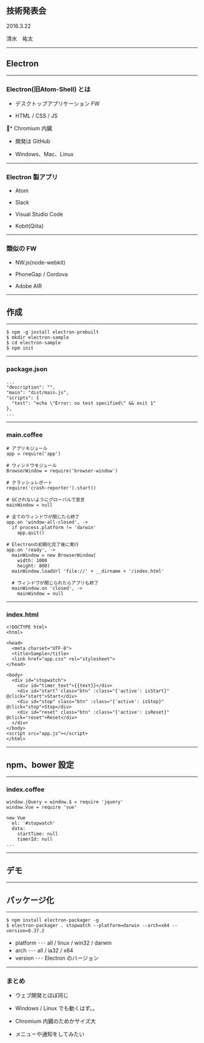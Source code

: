 ## 技術発表会

2016.3.22

清水　祐太

---
## Electron

---
### Electron(旧Atom-Shell) とは
* デスクトップアプリケーション FW

* HTML / CSS / JS

* Chromium 内臓

* 開発は GitHub

* Windows、Mac、Linux

---
### Electron 製アプリ
* Atom

* Slack

* Visual Studio Code

* Kobit(Qiita)

---
### 類似の FW
* NW.js(node-webkit)

* PhoneGap / Cordova

* Adobe AIR

---
## 作成

---
```
$ npm -g install electron-prebuilt
$ mkdir electron-sample
$ cd electron-sample
$ npm init
```

---
### package.json
```
...
"description": "",
"main": "dist/main.js",
"scripts": {
  "test": "echo \"Error: no test specified\" && exit 1"
},
...
```

---
### main.coffee
```
# アプリモジュール
app = require('app')

# ウィンドウモジュール
BrowserWindow = require('browser-window')

# クラッシュレポート
require('crash-reporter').start()

# GCされないようにグローバルで宣言
mainWindow = null

# 全てのウィンドウが閉じたら終了
app.on 'window-all-closed', ->
  if process.platform != 'darwin'
    app.quit()

# Electronの初期化完了後に実行
app.on 'ready', ->
  mainWindow = new BrowserWindow(
    width: 1000
    height: 800)
  mainWindow.loadUrl 'file://' + __dirname + '/index.html'

  # ウィンドウが閉じられたらアプリも終了
  mainWindow.on 'closed', ->
    mainWindow = null
```

---
### index.html
```
<!DOCTYPE html>
<html>

<head>
  <meta charset="UTF-8">
  <title>Sample</title>
  <link href="app.css" rel="stylesheet">
</head>

<body>
  <div id="stopwatch">
    <div id="timer_text">{{text}}</div>
    <div id="start" class="btn" :class="{'active': isStart}" @click="start">Start</div>
    <div id="stop" class="btn" :class="{'active': isStop}" @click="stop">Stop</div>
    <div id="reset" class="btn" :class="{'active': isReset}" @click="reset">Reset</div>
  </div>
</body>
<script src="app.js"></script>
</html>
```

---
## npm、bower 設定

---
### index.coffee
```
window.jQuery = window.$ = require 'jquery'
window.Vue = require 'vue'

new Vue
  el: '#stopwatch'
  data:
    startTime: null
    timerId: null
...
```

---
## デモ

---
## パッケージ化

---
```
$ npm install electron-packager -g
$ electron-packager . stopwatch --platform=darwin --arch=x64 --version=0.37.2
```

* platform ･･･ all / linux / win32 / darwin
* arch ･･･ all / ia32 / x64
* version ･･･ Electron のバージョン

---
### まとめ
* ウェブ開発とほぼ同じ

* Windows / Linux でも動くはず。。

* Chromium 内臓のためかサイズ大

* メニューや通知をしてみたい
